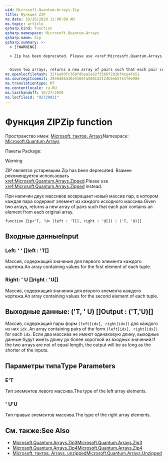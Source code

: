 ```yaml
---
uid: Microsoft.Quantum.Arrays.Zip
title: Функция ZIP
ms.date: 10/26/2020 12:00:00 AM
ms.topic: article
qsharp.kind: function
qsharp.namespace: Microsoft.Quantum.Arrays
qsharp.name: Zip
qsharp.summary: >-
  > [!WARNING]

  > Zip has been deprecated. Please use <xref:Microsoft.Quantum.Arrays.Zipped> instead.


  Given two arrays, returns a new array of pairs such that each pair contains an element from each original array.
ms.openlocfilehash: 32fea60fc36bfdbaa2ab2f3560f291bf4ce4fa51
ms.sourcegitcommit: 29e0d88a30e4166fa580132124b0eb57e1f0e986
ms.translationtype: MT
ms.contentlocale: ru-RU
ms.lasthandoff: 10/27/2020
ms.locfileid: "92729921"
---
```

# <a name="zip-function"></a><span data-ttu-id="e3855-102">Функция ZIP</span><span class="sxs-lookup"><span data-stu-id="e3855-102">Zip function</span></span>

<span data-ttu-id="e3855-103">Пространство имен: [Microsoft. тактов. Arrays](xref:Microsoft.Quantum.Arrays)</span><span class="sxs-lookup"><span data-stu-id="e3855-103">Namespace: [Microsoft.Quantum.Arrays](xref:Microsoft.Quantum.Arrays)</span></span>

<span data-ttu-id="e3855-104">Пакеты [](https://nuget.org/packages/)</span><span class="sxs-lookup"><span data-stu-id="e3855-104">Package: [](https://nuget.org/packages/)</span></span>


> [!WARNING]
> <span data-ttu-id="e3855-105">ZIP является устаревшим.</span><span class="sxs-lookup"><span data-stu-id="e3855-105">Zip has been deprecated.</span></span> <span data-ttu-id="e3855-106">Взамен рекомендуется использовать <xref:Microsoft.Quantum.Arrays.Zipped>.</span><span class="sxs-lookup"><span data-stu-id="e3855-106">Please use <xref:Microsoft.Quantum.Arrays.Zipped> instead.</span></span>

<span data-ttu-id="e3855-107">При наличии двух массивов возвращает новый массив пар, в котором каждая пара содержит элемент из каждого исходного массива.</span><span class="sxs-lookup"><span data-stu-id="e3855-107">Given two arrays, returns a new array of pairs such that each pair contains an element from each original array.</span></span>

```qsharp
function Zip<'T, 'U> (left : 'T[], right : 'U[]) : ('T, 'U)[]
```


## <a name="input"></a><span data-ttu-id="e3855-108">Входные данные</span><span class="sxs-lookup"><span data-stu-id="e3855-108">Input</span></span>

### <a name="left--t"></a><span data-ttu-id="e3855-109">Left: ' ' []</span><span class="sxs-lookup"><span data-stu-id="e3855-109">left : 'T[]</span></span>

<span data-ttu-id="e3855-110">Массив, содержащий значения для первого элемента каждого кортежа.</span><span class="sxs-lookup"><span data-stu-id="e3855-110">An array containing values for the first element of each tuple.</span></span>


### <a name="right--u"></a><span data-ttu-id="e3855-111">Right: ' U []</span><span class="sxs-lookup"><span data-stu-id="e3855-111">right : 'U[]</span></span>

<span data-ttu-id="e3855-112">Массив, содержащий значения для второго элемента каждого кортежа.</span><span class="sxs-lookup"><span data-stu-id="e3855-112">An array containing values for the second element of each tuple.</span></span>



## <a name="output--tu"></a><span data-ttu-id="e3855-113">Выходные данные: ('T, ' U) []</span><span class="sxs-lookup"><span data-stu-id="e3855-113">Output : ('T,'U)[]</span></span>

<span data-ttu-id="e3855-114">Массив, содержащий пары форм `(left[idx], right[idx])` для каждого из них `idx` .</span><span class="sxs-lookup"><span data-stu-id="e3855-114">An array containing pairs of the form `(left[idx], right[idx])` for each `idx`.</span></span> <span data-ttu-id="e3855-115">Если два массива не имеют одинаковую длину, выходные данные будут иметь длину до более короткой из входных значений.</span><span class="sxs-lookup"><span data-stu-id="e3855-115">If the two arrays are not of equal length, the output will be as long as the shorter of the inputs.</span></span>

## <a name="type-parameters"></a><span data-ttu-id="e3855-116">Параметры типа</span><span class="sxs-lookup"><span data-stu-id="e3855-116">Type Parameters</span></span>

### <a name="t"></a><span data-ttu-id="e3855-117">Е</span><span class="sxs-lookup"><span data-stu-id="e3855-117">'T</span></span>

<span data-ttu-id="e3855-118">Тип элементов левого массива.</span><span class="sxs-lookup"><span data-stu-id="e3855-118">The type of the left array elements.</span></span>
### <a name="u"></a><span data-ttu-id="e3855-119">' U</span><span class="sxs-lookup"><span data-stu-id="e3855-119">'U</span></span>

<span data-ttu-id="e3855-120">Тип правых элементов массива.</span><span class="sxs-lookup"><span data-stu-id="e3855-120">The type of the right array elements.</span></span>

## <a name="see-also"></a><span data-ttu-id="e3855-121">См. также:</span><span class="sxs-lookup"><span data-stu-id="e3855-121">See Also</span></span>

- [<span data-ttu-id="e3855-122">Microsoft.Quantum.Arrays.Zip3</span><span class="sxs-lookup"><span data-stu-id="e3855-122">Microsoft.Quantum.Arrays.Zip3</span></span>](xref:Microsoft.Quantum.Arrays.Zip3)
- [<span data-ttu-id="e3855-123">Microsoft.Quantum.Arrays.Zip4</span><span class="sxs-lookup"><span data-stu-id="e3855-123">Microsoft.Quantum.Arrays.Zip4</span></span>](xref:Microsoft.Quantum.Arrays.Zip4)
- [<span data-ttu-id="e3855-124">Microsoft. тактов. Arrays. unzipped</span><span class="sxs-lookup"><span data-stu-id="e3855-124">Microsoft.Quantum.Arrays.Unzipped</span></span>](xref:Microsoft.Quantum.Arrays.Unzipped)